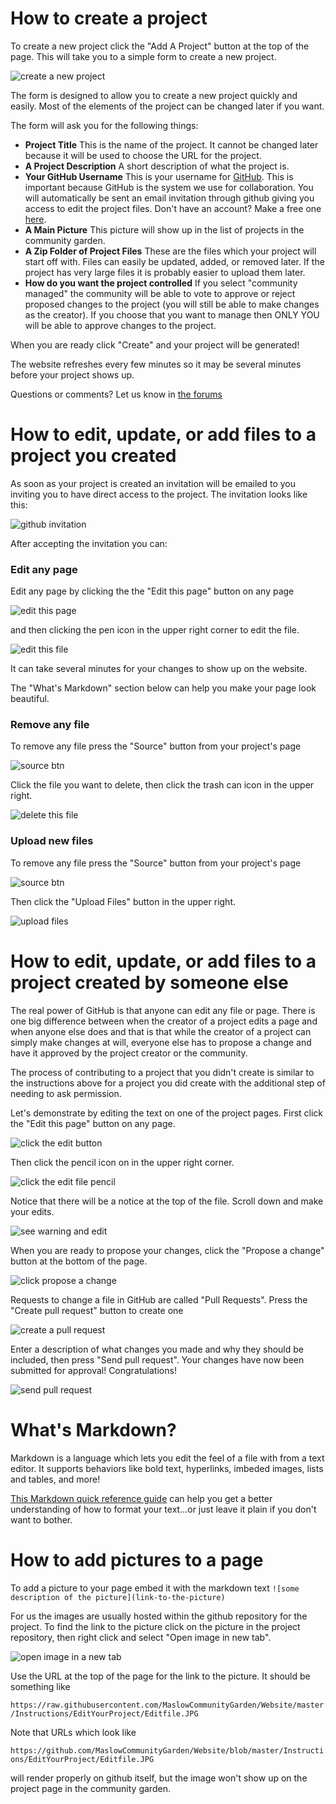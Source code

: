 # How to create a project

To create a new project click the "Add A Project" button at the top of the page. This will take you to a simple form to create a new project.

![create a new project](https://raw.githubusercontent.com/MaslowCommunityGarden/Website/master/Instructions/CreateAProject/BlankForm.JPG)

The form is designed to allow you to create a new project quickly and easily. Most of the elements of the project can be changed later if you want.

The form will ask you for the following things:

- **Project Title** This is the name of the project. It cannot be changed later because it will be used to choose the URL for the project.
- **A Project Description** A short description of what the project is.
- **Your GitHub Username** This is your username for [GitHub](https://github.com/). This is important because GitHub is the system we use for collaboration. You will automatically be sent an email invitation through github giving you access to edit the project files. Don't have an account? Make a free one [here](https://github.com/join).
- **A Main Picture** This picture will show up in the list of projects in the community garden.
- **A Zip Folder of Project Files** These are the files which your project will start off with. Files can easily be updated, added, or removed later. If the project has very large files it is probably easier to upload them later.
- **How do you want the project controlled** If you select "community managed" the community will be able to vote to approve or reject proposed changes to the project (you will still be able to make changes as the creator). If you choose that you want to manage then ONLY YOU will be able to approve changes to the project.

When you are ready click "Create" and your project will be generated! 

The website refreshes every few minutes so it may be several minutes before your project shows up.

Questions or comments? Let us know in [the forums](https://forums.maslowcnc.com)

# How to edit, update, or add files to a project you created

As soon as your project is created an invitation will be emailed to you inviting you to have direct access to the project. The invitation looks like this:

![github invitation](https://raw.githubusercontent.com/MaslowCommunityGarden/Website/master/Instructions/EditYourProject/Invitation.JPG)

After accepting the invitation you can:

### Edit any page

Edit any page by clicking the the "Edit this page" button on any page

![edit this page](https://raw.githubusercontent.com/MaslowCommunityGarden/Website/master/Instructions/EditYourProject/Editthispage.JPG)

and then clicking the pen icon in the upper right corner to edit the file.

![edit this file](https://raw.githubusercontent.com/MaslowCommunityGarden/Website/master/Instructions/EditYourProject/Editfile.JPG)

It can take several minutes for your changes to show up on the website.

The "What's Markdown" section below can help you make your page look beautiful.

### Remove any file

To remove any file press the "Source" button from your project's page

![source btn](https://raw.githubusercontent.com/MaslowCommunityGarden/Website/master/Instructions/EditYourProject/SourceBtn.JPG)

Click the file you want to delete, then click the trash can icon in the upper right.

![delete this file](https://raw.githubusercontent.com/MaslowCommunityGarden/Website/master/Instructions/EditYourProject/Deletefile.JPG)

### Upload new files

To remove any file press the "Source" button from your project's page

![source btn](https://raw.githubusercontent.com/MaslowCommunityGarden/Website/master/Instructions/EditYourProject/SourceBtn.JPG)

Then click the "Upload Files" button in the upper right.

![upload files](https://raw.githubusercontent.com/MaslowCommunityGarden/Website/master/Instructions/EditYourProject/Uploadfiles.JPG)

# How to edit, update, or add files to a project created by someone else

The real power of GitHub is that anyone can edit any file or page. There is one big difference between when the creator of a project edits a page and when anyone else does and that is that while the creator of a project can simply make changes at will, everyone else has to propose a change and have it approved by the project creator or the community.

The process of contributing to a project that you didn't create is similar to the instructions above for a project you did create with the additional step of needing to ask permission.

Let's demonstrate by editing the text on one of the project pages. First click the "Edit this page" button on any page.

![click the edit button](https://raw.githubusercontent.com/MaslowCommunityGarden/Website/master/Instructions/EditAnyPage/clickedit.png)

Then click the pencil icon on in the upper right corner.

![click the edit file pencil](https://raw.githubusercontent.com/MaslowCommunityGarden/Website/master/Instructions/EditAnyPage/editpencil.png)

Notice that there will be a notice at the top of the file. Scroll down and make your edits.

![see warning and edit](https://raw.githubusercontent.com/MaslowCommunityGarden/Website/master/Instructions/EditAnyPage/editthefile.png)

When you are ready to propose your changes, click the "Propose a change" button at the bottom of the page.

![click propose a change](https://raw.githubusercontent.com/MaslowCommunityGarden/Website/master/Instructions/EditAnyPage/clickproposefilechange.png)

Requests to change a file in GitHub are called "Pull Requests". Press the "Create pull request" button to create one

![create a pull request](https://raw.githubusercontent.com/MaslowCommunityGarden/Website/master/Instructions/EditAnyPage/presscreatepullrequest.png)

Enter a description of what changes you made and why they should be included, then press "Send pull request". Your changes have now been submitted for approval! Congratulations! 

![send pull request](https://github.com/MaslowCommunityGarden/Website/blob/master/Instructions/EditAnyPage/sendpullrequest.png?raw=true)

# What's Markdown?

Markdown is a language which lets you edit the feel of a file with from a text editor. It supports behaviors like bold text, hyperlinks, imbeded images, lists and tables, and more!

[This Markdown quick reference guide](https://github.com/adam-p/markdown-here/wiki/Markdown-Cheatsheet) can help you get a better understanding of how to format your text...or just leave it plain if you don't want to bother.

# How to add pictures to a page

To add a picture to your page embed it with the markdown text `![some description of the picture](link-to-the-picture)`

For us the images are usually hosted within the github repository for the project. To find the link to the picture click on the picture in the project repository, then right click and select "Open image in new tab".

![open image in a new tab](https://raw.githubusercontent.com/MaslowCommunityGarden/Website/master/Instructions/ImbedAnImage/openinnewtab.JPG)

Use the URL at the top of the page for the link to the picture. It should be something like

`https://raw.githubusercontent.com/MaslowCommunityGarden/Website/master/Instructions/EditYourProject/Editfile.JPG` 

Note that URLs which look like 

`https://github.com/MaslowCommunityGarden/Website/blob/master/Instructions/EditYourProject/Editfile.JPG` 

will render properly on github itself, but the image won't show up on the project page in the community garden.
